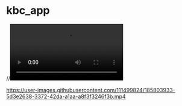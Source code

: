 # kbc_app



<!-- <img src="https://user-images.githubusercontent.com/111499824/185801225-838f8075-b3ea-4f60-9448-ca32bd21fcf6.png" width="250" height="500" /> -->

//![contactdiary](https://user-images.githubusercontent.com/111499824/185803933-5d3e2638-3372-42da-a1aa-a8f3f3246f3b.mp4)





https://user-images.githubusercontent.com/111499824/185803933-5d3e2638-3372-42da-a1aa-a8f3f3246f3b.mp4

